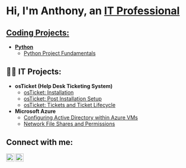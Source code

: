 <h1>Hi, I'm Anthony, an <a href="https://www.linkedin.com/in/anthony-figueroa-485427195">IT Professional</h1>

<h2>Coding Projects:</h2>
  
- <b>Python</b>
  - [Python Project Fundamentals](https://github.com/anthonyfigueroa-1/pyprojects)

<h2>👨‍💻 IT Projects:</h2>

- <b>osTicket (Help Desk Ticketing System)</b>
  - [osTicket: Installation](https://github.com/anthonyfigueroa-1/osTicket)
  - [osTicket: Post Installation Setup](https://github.com/anthonyfigueroa-1/osTicket_Post_Install)
  - [osTicket: Tickets and Ticket Lifecycle](https://github.com/anthonyfigueroa-1/osTicket_Ticketing)
- <b>Microsoft Azure</b>
  - [Configuring Active Directory within Azure VMs](https://github.com/anthonyfigueroa-1/ActiveDirectory)
  - [Network File Shares and Permissions](https://github.com/anthonyfigueroa-1/Network_File_Shares_and_Permissions)

<h2>Connect with me:</h2>

[<img align="left" alt="Josh | LinkedIn" width="22px" src="https://cdn.jsdelivr.net/npm/simple-icons@v3/icons/linkedin.svg" />][linkedin]
[<img align="left" alt="Josh | Instagram" width="22px" src="https://cdn.jsdelivr.net/npm/simple-icons@v3/icons/instagram.svg" />][instagram]

[instagram]: https://www.instagram.com/anthony.fig_/
[linkedin]: https://www.linkedin.com/in/anthony-figueroa-485427195
